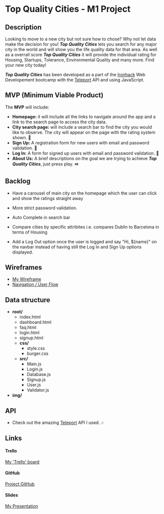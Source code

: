 # Top Quality Cities - M1 Project

## Description

Looking to move to a new city but not sure how to chose? Why not let data make the decision for you! **_Top Quality Cities_** lets you search for any major city in the world and will show you the life quality data for that area. As well as a overrall score **_Top Quality Cities_** it will provide the individual rating for Housing, Startups, Tolerance, Environmental Quality and many more. Find your new city today!

**_Top Quality Cities_** has been developed as a part of the [Ironhack](https://www.ironhack.com/es/desarrollo-web/barcelona?utm_source=google-sea&utm_medium=cpc&utm_campaign=BCN_app_campus_brand_GA_ES&utm_term={keywords}&gclid=Cj0KCQjwo6D4BRDgARIsAA6uN19LKsx0pvTH-iUz-RfrGakzau9RGdhJaixWuX32X92njICzz66RYbAaAncuEALw_wcB) Web Developement bootcamp with the [Teleport](https://developers.teleport.org/api/) API and using JavaScript.
​

## MVP (Minimum Viable Product)

The **MVP** will include:
​

- **Homepage:** it will include all the links to navigate around the app and a link to the search page to access the city data.
- **City search page:** will include a search bar to find the city you would like to observe. The city will appear on the page with the rating system shown. :twisted_rightwards_arrows:
- **Sign Up:** A registration form for new users with email and password validation. :wave:
- **Log In:** A form for signed up users with email and password validation. :key:
- **About Us:** A brief descriptions on the goal we are trying to achieve **_Top Quality Cities_**, just press play. :play_or_pause_button:
  ​

## Backlog

- Have a carousel of main city on the homepage which the user can click and show the ratings straight away

- More strict password validation.

- Auto Complete in search bar

- Compare cities by specific attribites i.e. compares Dublin to Barcelona in terms of Housing

- Add a Log Out option once the user is logged and say "Hi, \${name}" on the navbar instead of having still the Log In and Sign Up options displayed.

## Wireframes

- [My Wireframe](https://drive.google.com/file/d/1IyfzHvOrcgdNjPtlPb2Lvv9oifkwPITc/view?usp=sharing)
- [Navigation / User Flow](https://drive.google.com/file/d/12K_FsgXLORPBLkXAlIjAHSUQFFXbL3KF/view?usp=sharing)
  ​

## Data structure

- **root/**
  - index.html
  - dashboard.html
  - faq.html
  - login.html
  - signup.html
  - **css/**
    - style.css
    - burger.css
  - **src/**
    - Main.js
    - Login.js
    - Database.js
    - Signup.js
    - User.js
    - Validator.js
- **img/**
  ​

## API

- Check out the amazing [Teleport](https://developers.teleport.org/api/) API I used. :notes:
  ​

## Links

#### Trello

[My 'Trello' board](https://trello.com/b/0xQkmBoo/top-quality-cities)
​

#### GitHub

[Project GitHub]()

#### Slides

[My Presentation]()
